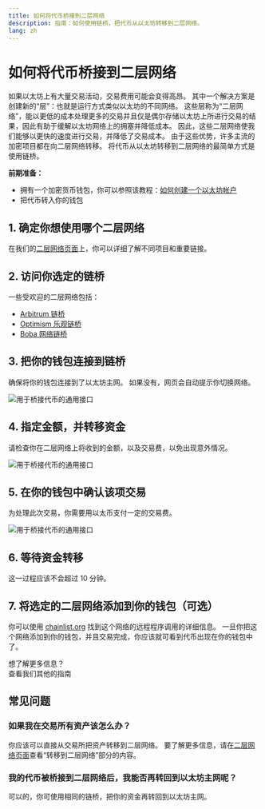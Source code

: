 ```yaml
---
title: 如何将代币桥接到二层网络
description: 指南：如何使用链桥，把代币从以太坊转移到二层网络。
lang: zh
---
```


# 如何将代币桥接到二层网络

如果以太坊上有大量交易活动，交易费用可能会变得高昂。 其中一个解决方案是创建新的“层”：也就是运行方式类似以太坊的不同网络。 这些层称为“二层网络”，能以更低的成本处理更多的交易并且仅是偶尔存储以太坊上所进行交易的结果，因此有助于缓解以太坊网络上的拥塞并降低成本。 因此，这些二层网络使我们能够以更快的速度进行交易，并降低了交易成本。 由于这些优势，许多主流的加密项目都在向二层网络转移。 将代币从以太坊转移到二层网络的最简单方式是使用链桥。

**前期准备：**

- 拥有一个加密货币钱包，你可以参照该教程：[如何创建一个以太坊帐户](/guides/how-to-create-an-ethereum-account/)
- 把代币转入你的钱包

## 1. 确定你想使用哪个二层网络

在我们的[二层网络页面](/layer-2/)上，你可以详细了解不同项目和重要链接。

## 2. 访问你选定的链桥

一些受欢迎的二层网络包括：

- [Arbitrum 链桥](https://bridge.arbitrum.io/?l2ChainId=42161)
- [Optimism 乐观链桥](https://app.optimism.io/bridge/deposit)
- [Boba 网络链桥](https://gateway.boba.network/)

## 3. 把你的钱包连接到链桥

确保将你的钱包连接到了以太坊主网。 如果没有，网页会自动提示你切换网络。

![用于桥接代币的通用接口](./bridge1.png)

## 4. 指定金额，并转移资金

请检查你在二层网络上将收到的金额，以及交易费，以免出现意外情况。

![用于桥接代币的通用接口](./bridge2.png)

## 5. 在你的钱包中确认该项交易

为处理此次交易，你需要用以太币支付一定的交易费。

![用于桥接代币的通用接口](./bridge3.png)

## 6. 等待资金转移

这一过程应该不会超过 10 分钟。

## 7. 将选定的二层网络添加到你的钱包（可选）

你可以使用 [chainlist.org](http://chainlist.org) 找到这个网络的远程程序调用的详细信息。 一旦你把这个网络添加到你的钱包，并且交易完成，你应该就可看到代币出现在你的钱包中了。
<br />

<Alert variant="update">
<AlertEmoji text=":eyes:"/>
<AlertContent className="justify-between flex-row items-center">
  <div>想了解更多信息？</div>
  <ButtonLink href="/guides/">
    查看我们其他的指南
  </ButtonLink>
</AlertContent>
</Alert>

## 常见问题

### 如果我在交易所有资产该怎么办？

你应该可以直接从交易所把资产转移到二层网络。 要了解更多信息，请在[二层网络页面](/layer-2/)查看“转移到二层网络”部分的内容。

### 我的代币被桥接到二层网络后，我能否再转回到以太坊主网呢？

可以的，你可使用相同的链桥，把你的资金再转回到以太坊主网。
